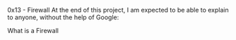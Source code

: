 0x13 - Firewall
At the end of this project, I am expected to be able to explain to anyone, without the help of Google:

What is a Firewall
